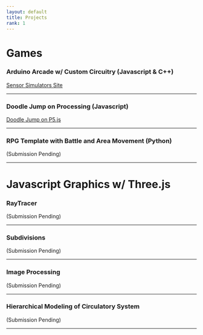 ```yaml
---
layout: default
title: Projects
rank: 1
---
```

# Games

### **Arduino Arcade w/ Custom Circuitry (Javascript & C++)**  

[Sensor Simulators Site](https://sites.google.com/umass.edu/sensorsimulators?usp=sharing)

---

### **Doodle Jump on Processing (Javascript)**  

[Doodle Jump on P5.js](https://editor.p5js.org/hwheeler/full/dFB3w8vy3)

---

### **RPG Template with Battle and Area Movement (Python)**

(Submission Pending)


---

# Javascript Graphics w/ Three.js

### **RayTracer**

(Submission Pending)

---

### **Subdivisions**

(Submission Pending)

---

### Image Processing

(Submission Pending)

---

### Hierarchical Modeling of Circulatory System

(Submission Pending)

---
